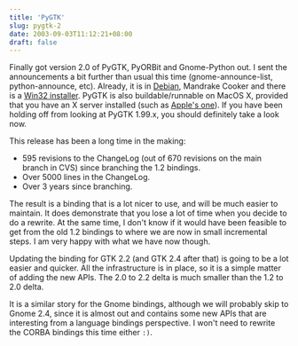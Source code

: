```yaml
---
title: 'PyGTK'
slug: pygtk-2
date: 2003-09-03T11:12:21+08:00
draft: false
---
```


Finally got version 2.0 of PyGTK, PyORBit and Gnome-Python out. I sent
the announcements a bit further than usual this time
(gnome-announce-list, python-announce, etc). Already, it is in
[Debian](http://packages.debian.org/unstable/python/python-gtk2.html),
Mandrake Cooker and there is a [Win32
installer](http://www.pcpm.ucl.ac.be/~gustin/win32_ports/). PyGTK is
also buildable/runnable on MacOS X, provided that you have an X server
installed (such as [Apple\'s one](http://www.apple.com/macosx/x11/)). If
you have been holding off from looking at PyGTK 1.99.x, you should
definitely take a look now.

This release has been a long time in the making:

-   595 revisions to the ChangeLog (out of 670 revisions on the main
    branch in CVS) since branching the 1.2 bindings.
-   Over 5000 lines in the ChangeLog.
-   Over 3 years since branching.

The result is a binding that is a lot nicer to use, and will be much
easier to maintain. It does demonstrate that you lose a lot of time when
you decide to do a rewrite. At the same time, I don\'t know if it would
have been feasible to get from the old 1.2 bindings to where we are now
in small incremental steps. I am very happy with what we have now
though.

Updating the binding for GTK 2.2 (and GTK 2.4 after that) is going to be
a lot easier and quicker. All the infrastructure is in place, so it is a
simple matter of adding the new APIs. The 2.0 to 2.2 delta is much
smaller than the 1.2 to 2.0 delta.

It is a similar story for the Gnome bindings, although we will probably
skip to Gnome 2.4, since it is almost out and contains some new APIs
that are interesting from a language bindings perspective. I won\'t need
to rewrite the CORBA bindings this time either `:)`.
